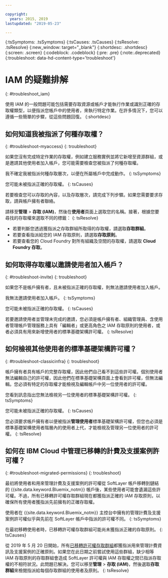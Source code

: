 ```yaml
---

copyright:
  years: 2015, 2019
lastupdated: "2019-05-23"

---
```


{:tsSymptoms: .tsSymptoms}
{:tsCauses: .tsCauses}
{:tsResolve: .tsResolve}
{:new_window: target="_blank"}
{:shortdesc: .shortdesc}
{:screen: .screen}
{:codeblock: .codeblock}
{:pre: .pre}
{:note:.deprecated}
{:troubleshoot: data-hd-content-type='troubleshoot'}

# IAM 的疑難排解
{: #troubleshoot_iam}

使用 IAM 的一般問題可能包括需要存取資源或帳戶才能執行作業或識別正確的存取權類型，以便指派您帳戶中的使用者，來執行特定作業。在許多情況下，您可以遵循一些簡單的步驟，從這些問題回復。
{:shortdesc}

## 如何知道我被指派了何種存取權？
{: #troubleshoot-myaccess}
{: troubleshoot}

如果您沒有完成特定作業的存取權，例如建立服務實例並將它新增至資源群組，或是邀請其他使用者加入帳戶，您可能需要檢查您被指派了何種存取權。

我不確定我被指派何種存取層次，以便在所屬帳戶中完成動作。
{: tsSymptoms}
   
您可能未被指派正確的存取權。
{: tsCauses}

若要檢查您可以存取的內容，以及存取層次，請完成下列步驟。如果您需要要求存取，請與帳戶擁有者聯絡。

請移至**管理** &gt; **存取 (IAM)**，然後在**使用者**頁面上選取您的名稱。接著，根據您要尋找的存取權來選取不同的標籤：
{: tsResolve}

* 若要判斷您透過獲指派之存取群組所取得的存取權，請選取**存取群組**。
* 若要查看指派給您的 IAM 存取原則，請選取**存取原則**。
* 若要查看您的 Cloud Foundry 對所有組織及空間的存取權，請選取 **Cloud Foundry 存取**。


## 如何取得存取權以邀請使用者加入帳戶？ 
{: #troubleshoot-invite}
{: troubleshoot}

如果您不是帳戶擁有者，且未被指派正確的存取權，則無法邀請使用者加入帳戶。 

我無法邀請使用者加入帳戶。
{: tsSymptoms}
   
您可能未被指派正確的存取權。
{: tsCauses}

若要邀請使用者並管理未完成的邀請，您必須是帳戶擁有者、組織管理員、含使用者管理帳戶管理服務上具有「編輯者」或更高角色之 IAM 存取原則的使用者，或者必須具有用來新增使用者的標準基礎架構許可權。
{: tsResolve}


## 如何檢視其他使用者的標準基礎架構許可權？
{: #troubleshoot-classicinfra}
{: troubleshoot}

帳戶擁有者具有帳戶的完整存取權，因此他們自己看不到這些許可權。個別使用者無法編輯自己的許可權，因此他們在標準基礎架構頁面上會看到許可權，但無法編輯。您必須有特定的存取權才能檢視及編輯帳戶中另一位使用者的許可權。

您看到訊息指出您無法檢視另一位使用者的標準基礎架構許可權。
{: tsSymptoms}
   
您可能未被指派正確的存取權。
{: tsCauses}

您必須要求帳戶擁有者以便被指派**管理使用者**標準基礎架構許可權，但您也必須是標準基礎架構使用者階層內的使用者上代，才能檢視及管理另一位使用者的許可權。
{: tsResolve}

## 如何在 IBM Cloud 中管理已移轉的計費及支援案例許可權？
{: #troubleshoot-migrated-permissions}
{: troubleshoot}

最初將使用者和用來管理計費及支援案例的許可權從 SoftLayer 帳戶移轉到鏈結的 {{site.data.keyword.Bluemix_notm}} 帳戶後，某些使用者可能會遺漏這些許可權。不過，所有已移轉許可權存取群組現在都獲指派正確的 IAM 存取原則，以確保所有使用者獲指派先前擁有的正確存取權。

使用者在 {{site.data.keyword.Bluemix_notm}} 主控台中擁有的管理計費及支援案例許可權似乎與先前在 SoftLayer 帳戶中指派的許可權不同。
{: tsSymptoms}
   
在最初移轉使用者時，已移轉許可權存取群組可能尚未獲指派正確的存取原則。
{: tsCauses}

從 2019 年 5 月 20 日開始，所有[已移轉許可權存取群組](/docs/iam?topic=iam-migrated_permissions)都獲指派用來管理計費資訊及支援案例的正確原則。如果您在此日期之前嘗試使用這些群組，缺少相等 IAM 存取原則的存取群組會造成 SoftLayer 許可權與 IAM 存取權之間已指派存取權的不相符狀況。此問題已解決。您可以移至**管理** > **存取 (IAM)**，然後選取**存取群組**來檢閱指派給每個存取群組的使用者及原則。
{: tsResolve}

